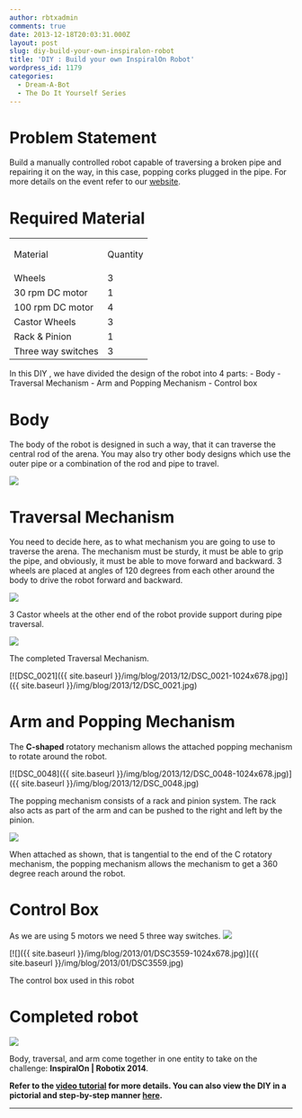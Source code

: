 ```yaml
---
author: rbtxadmin
comments: true
date: 2013-12-18T20:03:31.000Z
layout: post
slug: diy-build-your-own-inspiralon-robot
title: 'DIY : Build your own InspiralOn Robot'
wordpress_id: 1179
categories:
  - Dream-A-Bot
  - The Do It Yourself Series
---
```


# Problem Statement
Build a manually controlled robot capable of traversing a broken pipe and repairing it on the way, in this case, popping corks plugged in the pipe. For more details on the event refer to our [website](http://www.robotix.in/events/event/inspiralon).

# Required Material
<table align="center" > 

<tbody >
<tr >

<td >

Material

</td>

<td >

Quantity

</td>
</tr>
<tr >

<td >Wheels
</td>

<td >3
</td>
</tr>
<tr >

<td >30 rpm DC motor
</td>

<td >1
</td>
</tr>
<tr >

<td >100 rpm DC motor
</td>

<td >4
</td>
</tr>
<tr >

<td >Castor Wheels
</td>

<td >3
</td>
</tr>
<tr >

<td >Rack & Pinion
</td>

<td >1
</td>
</tr>
<tr >

<td >Three way switches
</td>

<td >3 </td> </tr> </tbody> </table> In this DIY , we have divided the design of the robot into 4 parts:
- Body
- Traversal Mechanism
- Arm and Popping Mechanism
- Control box

# Body
The body of the robot is designed in such a way, that it can traverse the central rod of the arena. You may also try other body designs which use the outer pipe or a combination of the rod and pipe to travel.

![](https://lh3.googleusercontent.com/xjbKg4WBnuQFcvBrORc8XFfr6aJ2HqqOOhNyJcQAzAjyNsj41FIsC28JQDjmKeVSm0BpNghPK17ABjGU4rn6y1f9ZFa3R9UAVHX2zJW4OI3_zbh6u_b0z3E3PQ)

# Traversal Mechanism
You need to decide here, as to what mechanism you are going to use to traverse the arena. The mechanism must be sturdy, it must be able to grip the pipe, and obviously, it must be able to move forward and backward. 3 wheels are placed at angles of 120 degrees from each other around the body to drive the robot forward and backward.

![](https://lh4.googleusercontent.com/ulR331myuP7Pjmj_AwkhAU3sVvK7XjLBQ1q5XbMTduE5X0Uonf-2282hZrYB2JQwtthLjwYC36YVHfVZk7esYjifiDkHIw1VXZWgPKPpkLf-R09xjpjXdubEVw)

3 Castor wheels at the other end of the robot provide support during pipe traversal.

![](https://lh3.googleusercontent.com/JefSJ6sV3brFxWv2Wac1fy_SrDDvNNFAw0qA5NqkVF8w4WZZKOLs0b-8Xt_vkhHxWAifLQ2hXvD3PFWnN8YWAl1cYyUWLaXHEEZ0O0gdJBXRZbonL4Q7Ar0sIw)

The completed Traversal Mechanism.

[![DSC_0021]({{ site.baseurl }}/img/blog/2013/12/DSC_0021-1024x678.jpg)]({{ site.baseurl }}/img/blog/2013/12/DSC_0021.jpg)

# Arm and Popping Mechanism
The **C-shaped** rotatory mechanism allows the attached popping mechanism to rotate around the robot.

[![DSC_0048]({{ site.baseurl }}/img/blog/2013/12/DSC_0048-1024x678.jpg)]({{ site.baseurl }}/img/blog/2013/12/DSC_0048.jpg)

The popping mechanism consists of a rack and pinion system. The rack also acts as part of the arm and can be pushed to the right and left by the pinion.

![](https://lh5.googleusercontent.com/vwhG3oWb4euKciEtpp6nx6wxSSYAb8AzLJGim-wTN8rmT7Judfm8nZ99D-kl-18qhOrMYgivk2t6K0JJbKY7VFoQ2xLYvcx5SDr1EYtAlG2Sbl0P1-TY6Bm12w)

When attached as shown, that is tangential to the end of the C rotatory mechanism, the popping mechanism allows the mechanism to get a 360 degree reach around the robot.

#  
# Control Box
As we are using 5 motors we need 5 three way switches. ![](https://lh4.googleusercontent.com/qEDdIZF6jnijkh9GaZAFzsiZkD93fJ8g3EbzuhalFIzwsnUiYos3vzeBMQUmlpX2aP2mm04rWrsGPQhG1VjpoIXn8d017jCi6Pf_ITsUnbafiwDm0cc)

[![]({{ site.baseurl }}/img/blog/2013/01/DSC3559-1024x678.jpg)]({{ site.baseurl }}/img/blog/2013/01/DSC3559.jpg)

The control box used in this robot

# Completed robot
![](https://lh4.googleusercontent.com/ulR331myuP7Pjmj_AwkhAU3sVvK7XjLBQ1q5XbMTduE5X0Uonf-2282hZrYB2JQwtthLjwYC36YVHfVZk7esYjifiDkHIw1VXZWgPKPpkLf-R09xjpjXdubEVw)

Body, traversal, and arm come together in one entity to take on the challenge: **InspiralOn | Robotix 2014**.

**Refer to the [video tutorial](http://www.youtube.com/watch?v=K2Ru1SH3Z0U) for more details. You can also view the DIY in a pictorial and step-by-step manner [here](http://www.robotix.in/uploads/DIY.pdf).**

--------------------------------------------------------------------------------
